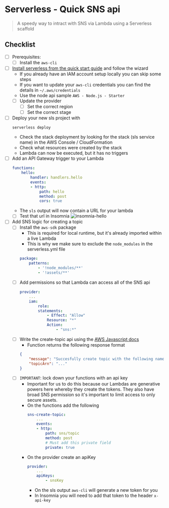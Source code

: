 # Serverless - Quick SNS api

> A speedy way to intract with SNS via Lambda using a Serverless scaffold

## Checklist

* [ ] Prerequisites:
    * [ ] Install the `aws-cli`
* [ ] [Install serverless from the quick start guide](https://www.serverless.com/framework/docs/getting-started/) and follow the wizard
    * If you already have an IAM account setup locally you can skip some steps
    * If you want to update your `aws-cli` credentials you can find the details in `~/.aws/credentials`
    * Use the node api sample `AWS - Node.js - Starter`
    * [ ] Update the provider
        * [ ] Set the correct region
        * [ ] Set the correct stage
* [ ] Deploy your new sls project with 
    ```
    serverless deploy
    ```
    * Check the stack deployment by looking for the stack (sls service name) in the AWS Console / CloudFormation
    * Check what resources were created by the stack
    * Lambda can now be executed, but it has no triggers
* [ ] Add an API Gateway trigger to your Lambda
    ```yaml
    functions:
        hello:
            handler: handlers.hello
            events:
            - http:
                path: hello
                method: post
                cors: true
    ```
    * The `sls` output will now contain a URL for your lambda
    * [ ] Test that url in Insomnia
    ![insomnia-hello](./assets/insomnia-hello.png)
* [ ] Add SNS logic for creating a topic
    * [ ] Install the `aws-sdk` package
        * This is required for local runtime, but it's already imported within a live Lambda
        * This is why we make sure to exclude the `node_modules` in the serverless.yml file
        ```yml
        package:
            patterns:
                - '!node_modules/**'
                - '!assets/**'
        ```
    * [ ] Add permissions so that Lambda can access all of the SNS api
        ```yml
        provider:
            ...
            iam: 
                role: 
                statements:
                    - Effect: "Allow"
                    Resource: "*"
                    Action:
                        - "sns:*"
        ```
    * [ ] Write the create-topic api using the [AWS Javascript docs](https://docs.aws.amazon.com/AWSJavaScriptSDK/latest/AWS/SNS.html#createTopic-property)
        * Function returns the following response format
        ```json
        {
            "message": "Succesfully create topic with the following name, {name}",
            "topicArn": "..."
        }
        ```
    * [ ] `IMPORTANT`: lock down your functions with an api key
        * Important for us to do this because our Lambdas are generative powers here whereby they create the tokens. They also have broad SNS permission so it's important to limit access to only secure assets.
        * On the functions add the following
            ```yml
            sns-create-topic:
                ...
                events:
                - http:
                    path: sns/topic
                    method: post
                    # Must add this private field
                    private: true
            ```
        * On the provider create an apiKey
            ```yml
            provider:
                ...
                apiKeys:
                    - snsKey
            ```
            * On the sls output `aws-cli` will generate a new token for you
            * In Insomnia you will need to add that token to the header `x-api-key`  
            
